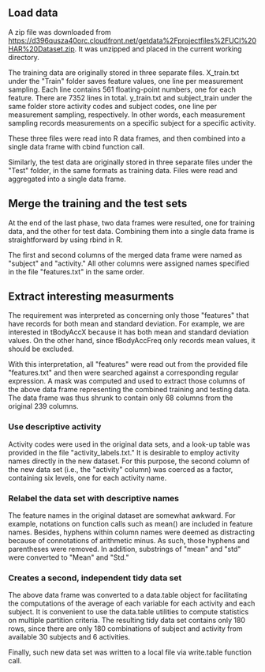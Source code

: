 ## Load data

A zip file was downloaded from https://d396qusza40orc.cloudfront.net/getdata%2Fprojectfiles%2FUCI%20HAR%20Dataset.zip. It was unzipped and placed in the current working directory. 

The training data are originally stored in three separate files. X_train.txt under the "Train" folder saves feature values, one line per measurement sampling. Each line contains 561 floating-point numbers, one for each feature. There are 7352 lines in total. y_train.txt and subject_train under the same folder store activity codes and subject codes, one line per measurement sampling, respectively. In other words, each measurement sampling records measurements on a specific subject for a specific activity.

These three files were read into R data frames, and then combined into a single data frame with cbind function call.

Similarly, the test data are originally stored in three separate files under the "Test" folder, in the same formats as training data. Files were read and aggregated into a single data frame.

  

## Merge the training and the test sets

At the end of the last phase, two data frames were resulted, one for training data, and the other for test data. Combining them into a single data frame is straightforward by using rbind in R.

The first and second columns of the merged data frame were named as "subject" and "activity." All other columns were assigned names specified in the file "features.txt" in the same order. 



## Extract interesting measurments

The requirement was interpreted as concerning only those "features" that have records for both mean and standard deviation. For example, we are interested in tBodyAccX because it has both mean and standard deviation values. On the other hand, since fBodyAccFreq only records mean values, it should be excluded.

With this interpretation, all "features" were read out from the provided file "features.txt" and then were searched against a corresponding regular expression. A mask was computed and used to extract those columns of the above data frame representing the combined training and testing data. The data frame was thus shrunk to contain only 68 columns from the original 239 columns.


### Use descriptive activity

Activity codes were used in the original data sets, and a look-up table was provided in the file "activity_labels.txt."  It is desirable to employ activity names directly in the new dataset. For this purpose, the second column of the new data set (i.e., the "activity" column) was coerced as a factor, containing six levels, one for each activity name.


### Relabel the data set with descriptive names

The feature names in the original dataset are somewhat awkward. For example, notations on function calls such as mean() are included in feature names. Besides, hyphens within column names were deemed as distracting because of connotations of arithmetic minus. As such, those hyphens and parentheses were removed. In addition, substrings of "mean" and "std" were converted to "Mean" and "Std."



### Creates a second, independent tidy data set

The above data frame was converted to a data.table object for facilitating the computations of the average of each variable for each activity and each subject. It is convenient to use the data.table utilities to compute statistics on multiple partition criteria. The resulting tidy data set contains only 180 rows, since there are only 180 combinations of subject and activity from available 30 subjects and 6 activities.  

Finally, such new data set was written to a local file via write.table function call.


